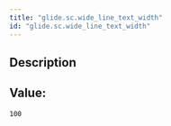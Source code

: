 ```yaml
---
title: "glide.sc.wide_line_text_width"
id: "glide.sc.wide_line_text_width"
---
```

## Description



## Value: 
```
100
```